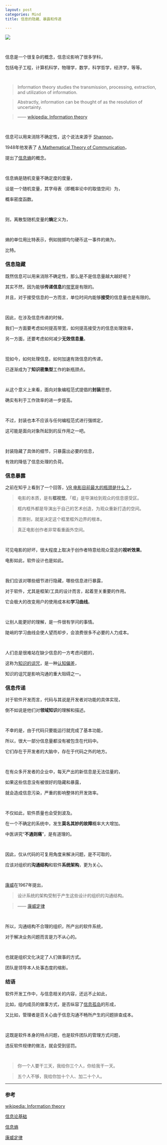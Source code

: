 ```yaml
---
layout: post
categories: Mind
title: 信息的隐藏、暴露和传递

---
```


![](https://raw.githubusercontent.com/thzt/hexo-blog/master/source/images/_posts/2019-04-16-about-information/1023733-16f88d518fb63c18.png)

<br/>

信息是一个很复杂的概念，信息论影响了很多学科，

包括电子工程，计算机科学，物理学，数学，科学哲学，经济学，等等。

<br/>

> Information theory studies the transmission, processing, extraction, and utilization of information. 

> Abstractly, information can be thought of as the resolution of uncertainty.

> —— [wikipedia: Information theory](https://en.wikipedia.org/wiki/Information_theory)

<br/>

信息可以用来消除不确定性，这个说法来源于 [Shannon](https://en.wikipedia.org/wiki/Claude_Shannon)，

1948年他发表了 [A Mathematical Theory of Communication](https://en.wikipedia.org/wiki/A_Mathematical_Theory_of_Communication)，

提出了[信息熵](https://zh.wikipedia.org/wiki/%E7%86%B5_(%E4%BF%A1%E6%81%AF%E8%AE%BA))的概念。

<br/>

信息熵是随机变量不确定度的度量，

设<span data-katex="X"></span>是一个随机变量，其字母表（即概率论中的取值空间）为<span data-katex="\mathcal{X}"></span>，

概率密度函数<span data-katex="p(x)=Pr(X=x),~x\in\mathcal{X}"></span>。

<br/>

则，离散型随机变量<span data-katex="X"></span>的**熵**<span data-katex="H(X)"></span>定义为，

<span data-katex="H(X)=-\sum_{x\in\mathcal{X}}p(x)log_2p(x)"></span>

<br/>

熵的单位用比特表示，例如抛掷均匀硬币这一事件的熵为，

<span data-katex="H(X)=-\left [ \frac{1}{2}log_2\left ( \frac{1}{2} \right ) + \frac{1}{2}log_2\left ( \frac{1}{2} \right ) \right ] = 1"></span> 比特。

### 信息隐藏

既然信息可以用来消除不确定性，那么是不是信息量越大越好呢？

其实不然，因为能够**传递信息**的[带宽](https://zh.wikipedia.org/wiki/%E5%B8%A6%E5%AE%BD)是有限的。

并且，对于接受信息的一方而言，单位时间内能够**接受**的信息量也是有限的。

<br/>

因此，在涉及信息传递的时候，

我们一方面要考虑如何提高带宽，如何提高接受方的信息处理效率，

另一方面，还要考虑如何减少**无效信息量**。

<br/>

现如今，如何处理信息，如何加速有效信息的传递，

已逐渐成为了**知识密集型**工作的新瓶颈点。

<br/>

从这个意义上来看，面向对象编程范式提倡的**封装**思想，

确实有利于工作效率的进一步提高。

<br/>

不过，封装也本不应该与任何编程范式进行强绑定，

这可能是面向对象所起到的反作用之一吧。

<br/>

封装隐藏了具体的细节，只暴露出必要的信息，

有效的降低了信息处理的负荷。

### 信息暴露

之前在知乎上看到了一个回答，[VR 电影目前最大的瓶颈是什么？](https://www.zhihu.com/question/39947219/answer/214338328)，

> 电影的本质，是有**框视觉**。「框」是导演给到观众的信息感受区。

> 框内框外都是导演出于自己的艺术创造，为观众重新打造的空间。

> 而景别，就是决定这个框里框外边界的根本。

> 真正电影创作者非常看重画外空间。

<br/>

可见电影的好坏，很大程度上取决于创作者特意给观众营造的**视听效果**。

电影如此，软件设计也是如此。

<br/>

我们应该对哪些细节进行隐藏，哪些信息进行暴露，

对于软件，尤其是框架/工具的设计而言，起着至关重要的作用。

它会极大的改变用户的使用成本和**学习曲线**。

<br/>

让别人能更好的理解，是一件很有学问的事情。

陡峭的学习曲线会使人望而却步，会浪费很多不必要的人力成本。

<br/>

人们总是很难站在缺少信息的一方考虑问题的，

这称为[知识的诅咒](https://zh.wikipedia.org/zh-hans/%E7%9F%A5%E8%AD%98%E7%9A%84%E8%A9%9B%E5%92%92)，是一种[认知偏差](https://zh.wikipedia.org/wiki/%E8%AA%8D%E7%9F%A5%E5%81%8F%E8%AA%A4)，

知识的诅咒是影响沟通的重大阻碍之一。

### 信息传递

对于软件开发而言，代码与其说是开发者对功能的具体实现，

倒不如说是他们对**领域知识**的理解和描述。

<br/>

不幸的是，由于代码只要能运行就完成了基本功能，

所以，很大一部分信息量都没有被包含在代码中。

它们存在于开发者的大脑中，存在于代码之外的地方。

<br/>

在有众多开发者的企业中，每天产出的新信息是无法估量的，

如果这些信息没有被很好的隐藏和暴露，

就会造成信息污染，严重的影响整体的开发效率。

<br/>

不仅如此，软件质量也会受到波及。

在一个不确定的系统中，发生**莫名其妙的故障**概率大大增加。

中医讲究“**不通则痛**”，是有道理的。

<br/>

因此，仅从代码的可复用角度来解决问题，是不可取的，

应该对组织的**沟通结构**和软件**系统架构**，更为关心。

<br/>

[康威](https://zh.wikipedia.org/wiki/%E9%A9%AC%E5%B0%94%E6%96%87%C2%B7%E5%BA%B7%E5%A8%81)在1967年提出，

> 设计系统的架构受制于产生这些设计的组织的沟通结构。

> —— [康威定律](https://zh.wikipedia.org/zh-hans/%E5%BA%B7%E5%A8%81%E5%AE%9A%E5%BE%8B)

<br/>

所以，沟通结构不合理的组织，所产出的软件系统，

对于解决业务问题而言是力不从心的。

<br/>

也就是组织文化决定了人们做事的方式。

团队是领导本人处事态度的缩影。

### 结语

软件开发工作中，与信息相关的内容，还远不止如此，

比如，组内成员的做事方式，是否纵容了[信息孤岛](https://wiki.mbalib.com/wiki/%E4%BF%A1%E6%81%AF%E5%AD%A4%E5%B2%9B)的形成，

又比如，管理者是否关心由于信息沟通不畅所产生的问题排查成本。

<br/>

这既是软件本身的特点问题，也是软件团队的管理方式问题，

违反软件规律的做法，就会受到惩罚。

<br/>

> 你一个人要干三天，我给你三个人，你给我干一天。

> 五个人不够，我给你加十个人、加二十个人。

- - -

### 参考

[wikipedia: Information theory](https://en.wikipedia.org/wiki/Information_theory)

[信息论基础](https://book.douban.com/subject/2305237/)

[信息熵](https://zh.wikipedia.org/wiki/%E7%86%B5_(%E4%BF%A1%E6%81%AF%E8%AE%BA))

[康威定律](https://zh.wikipedia.org/zh-hans/%E5%BA%B7%E5%A8%81%E5%AE%9A%E5%BE%8B)
